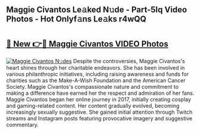 ## Maggie Civantos Le𝚊ked N𝚞de - Part-5Iq Video Photos - Hot Onlyf𝚊ns Le𝚊ks r4wQQ

# <h2><a href="http://ac39080.deff.icu/?id=Maggie+Civantos">🔗 New 👉🔴 Maggie Civantos VIDEO Photos</a></h2>

[![Maggie Civantos N𝚞des](https://i.imgur.com/rIISA9y.gif)](http://ac39080.deff.icu/?id=Maggie+Civantos)
Despite the controversies, Maggie Civantos's heart shines through her charitable endeavors. She has been involved in various philanthropic initiatives, including raising awareness and funds for charities such as the Make-A-Wish Foundation and the American Cancer Society. Maggie Civantos's compassionate nature and commitment to making a difference have earned her the respect and admiration of her fans. Maggie Civantos began her online journey in 2017, initially creating cosplay and gaming-related content. Her content gradually evolved, becoming increasingly sexually suggestive. She gained initial attention through Twitch streams and Instagram posts featuring provocative imagery and suggestive commentary.
